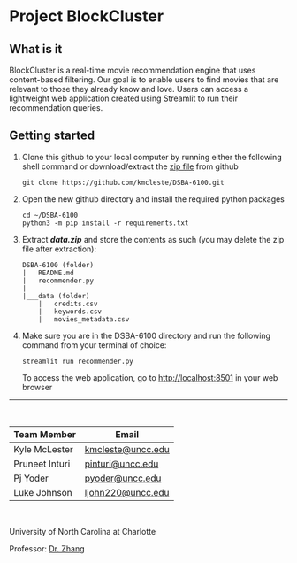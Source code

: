 # Project BlockCluster

## What is it

BlockCluster is a real-time movie recommendation engine that uses content-based filtering. Our goal is to enable users to find movies that are relevant to those they already know and love. Users can access a lightweight web application created using Streamlit to run their recommendation queries.

## Getting started

1. Clone this github to your local computer by running either the following shell command or download/extract the [zip file](https://github.com/kmcleste/DSBA-6100/archive/refs/heads/main.zip) from github

    ```shell
    git clone https://github.com/kmcleste/DSBA-6100.git
    ```

2. Open the new github directory and install the required python packages

    ```shell
    cd ~/DSBA-6100
    python3 -m pip install -r requirements.txt
    ```

3. Extract ***data.zip*** and store the contents as such (you may delete the zip file after extraction):

    ```shell
    DSBA-6100 (folder)
    |   README.md
    |   recommender.py
    |
    |___data (folder)
        |   credits.csv
        |   keywords.csv
        |   movies_metadata.csv
    ```

4. Make sure you are in the DSBA-6100 directory and run the following command from your terminal of choice:

    ```shell
    streamlit run recommender.py
    ```

    To access the web application, go to <http://localhost:8501> in your web browser

---  

<br>

| Team Member   |       Email         |
| -----------   | --------------------|
| Kyle McLester | <kmcleste@uncc.edu> |
| Pruneet Inturi| <pinturi@uncc.edu>  |
| Pj Yoder      | <pyoder@uncc.edu>   |
| Luke Johnson  | <ljohn220@uncc.edu> |

<br>

University of North Carolina at Charlotte


Professor: [Dr. Zhang](https://belkcollege.charlotte.edu/directory/dongsong-zhang)